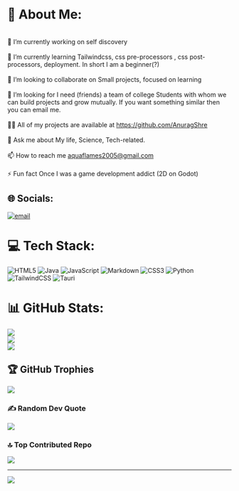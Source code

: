 # 💫 About Me:
<br>🔭 I’m currently working on self discovery<br><br>🌱 I’m currently learning Tailwindcss, css pre-processors , css post-processors, deployment. In short I am a beginner(?)<br><br>👯 I’m looking to collaborate on Small projects, focused on learning<br><br>🤝 I’m looking for I need (friends) a team of college Students with whom we can build projects and grow mutually. If you want something similar then you can email me.<br><br>👨‍💻 All of my projects are available at https://github.com/AnuragShre<br><br>💬 Ask me about My life, Science, Tech-related.<br><br>📫 How to reach me aquaflames2005@gmail.com<br><br>⚡ Fun fact Once I was a game development addict (2D on Godot)


## 🌐 Socials:
[![email](https://img.shields.io/badge/Email-D14836?logo=gmail&logoColor=white)](mailto:aquaflames2005@gmail.com) 

# 💻 Tech Stack:
![HTML5](https://img.shields.io/badge/html5-%23E34F26.svg?style=for-the-badge&logo=html5&logoColor=white) ![Java](https://img.shields.io/badge/java-%23ED8B00.svg?style=for-the-badge&logo=openjdk&logoColor=white) ![JavaScript](https://img.shields.io/badge/javascript-%23323330.svg?style=for-the-badge&logo=javascript&logoColor=%23F7DF1E) ![Markdown](https://img.shields.io/badge/markdown-%23000000.svg?style=for-the-badge&logo=markdown&logoColor=white) ![CSS3](https://img.shields.io/badge/css3-%231572B6.svg?style=for-the-badge&logo=css3&logoColor=white) ![Python](https://img.shields.io/badge/python-3670A0?style=for-the-badge&logo=python&logoColor=ffdd54) ![TailwindCSS](https://img.shields.io/badge/tailwindcss-%2338B2AC.svg?style=for-the-badge&logo=tailwind-css&logoColor=white) ![Tauri](https://img.shields.io/badge/tauri-%2324C8DB.svg?style=for-the-badge&logo=tauri&logoColor=%23FFFFFF)
# 📊 GitHub Stats:
![](https://github-readme-stats.vercel.app/api?username=AnuragShre&theme=synthwave&hide_border=false&include_all_commits=true&count_private=true)<br/>
![](https://nirzak-streak-stats.vercel.app/?user=AnuragShre&theme=synthwave&hide_border=false)<br/>
![](https://github-readme-stats.vercel.app/api/top-langs/?username=AnuragShre&theme=synthwave&hide_border=false&include_all_commits=true&count_private=true&layout=compact)

## 🏆 GitHub Trophies
![](https://github-profile-trophy.vercel.app/?username=AnuragShre&theme=radical&no-frame=false&no-bg=false&margin-w=4)

### ✍️ Random Dev Quote
![](https://quotes-github-readme.vercel.app/api?type=vetical&theme=radical)

### 🔝 Top Contributed Repo
![](https://github-contributor-stats.vercel.app/api?username=AnuragShre&limit=5&theme=dark&combine_all_yearly_contributions=true)

---
[![](https://visitcount.itsvg.in/api?id=AnuragShre&icon=2&color=0)](https://visitcount.itsvg.in)

<!-- Proudly created with GPRM ( https://gprm.itsvg.in ) -->
